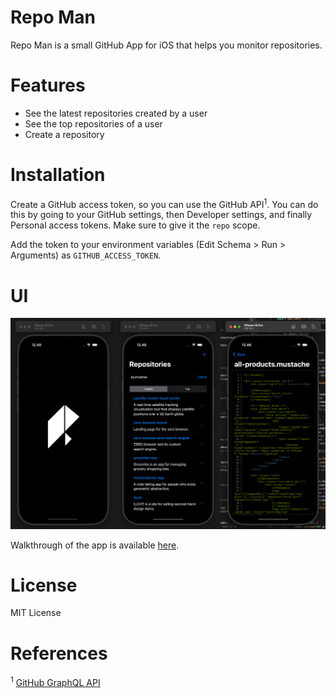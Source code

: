 # Repo Man

Repo Man is a small GitHub App for iOS that helps you monitor repositories.

# Features

- See the latest repositories created by a user
- See the top repositories of a user
- Create a repository

# Installation

Create a GitHub access token, so you can use the GitHub API<sup>1</sup>. You can do this by going to your GitHub settings, then Developer settings, and finally Personal access tokens. Make sure to give it the `repo` scope.

Add the token to your environment variables (Edit Schema > Run > Arguments) as `GITHUB_ACCESS_TOKEN`.

# UI

![UI Screenshot 1](./imgs/ui.png)

Walkthrough of the app is available [here](https://youtu.be/QM2q1P5KM2A).

# License

MIT License

# References

<sup>1</sup> [GitHub GraphQL API](https://docs.github.com/en/graphql)
